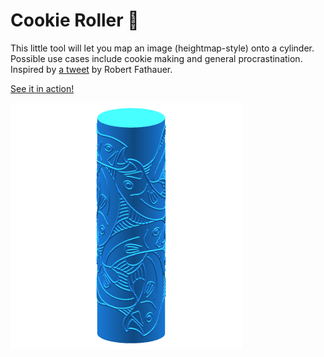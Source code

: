 # Cookie Roller 🍪

This little tool will let you map an image (heightmap-style) onto a cylinder. Possible use cases include cookie making and general procrastination. Inspired by [a tweet](https://twitter.com/RobFathauerArt/status/1272954260586561536) by Robert Fathauer. 

[See it in action!](https://ondras.github.io/cookie-roller/)

![](screenshot.png)
